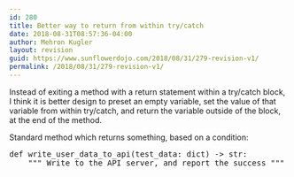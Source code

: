 ```yaml
---
id: 280
title: Better way to return from within try/catch
date: 2018-08-31T08:57:36-04:00
author: Mehron Kugler
layout: revision
guid: https://www.sunflowerdojo.com/2018/08/31/279-revision-v1/
permalink: /2018/08/31/279-revision-v1/
---
```

Instead of exiting a method with a return statement within a try/catch block, I think it is better design to preset an empty variable, set the value of that variable from within try/catch, and return the variable outside of the block, at the end of the method.

<!--more-->

Standard method which returns something, based on a condition:

<pre>def write_user_data_to_api(test_data: dict) -&gt; str:
    """ Write to the API server, and report the success """
    
    
    

</pre>

&nbsp;

&nbsp;